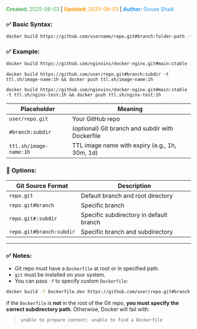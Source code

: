 <span style="color:#4caf50;"><b>Created:</b> 2025-08-03</span> | <span style="color:#ff9800;"><b>Updated:</b> 2025-08-03</span> | <span style="color:#2196f3;"><b>Author:</b> Gouse Shaik</span>

### ✅ Basic Syntax:
```bash
docker build https://github.com/username/repo.git#branch:folder-path -t image-name:tag
```
### ✅ Example:
```bash
docker build https://github.com/nginxinc/docker-nginx.git#main:stable -t my-nginx:latest
```

```
docker build https://github.com/user/repo.git#branch:subdir -t ttl.sh/image-name:1h && docker push ttl.sh/image-name:1h

docker build https://github.com/nginxinc/docker-nginx.git#main:stable -t ttl.sh/nginx-test:1h && docker push ttl.sh/nginx-test:1h
```

|Placeholder|Meaning|
|---|---|
|`user/repo.git`|Your GitHub repo|
|`#branch:subdir`|(optional) Git branch and subdir with Dockerfile|
|`ttl.sh/image-name:1h`|TTL image name with expiry (e.g., 1h, 30m, 1d)

### 🧾 Options:

| Git Source Format        | Description                             |
| ------------------------ | --------------------------------------- |
| `repo.git`               | Default branch and root directory       |
| `repo.git#branch`        | Specific branch                         |
| `repo.git#:subdir`       | Specific subdirectory in default branch |
| `repo.git#branch:subdir` | Specific branch and subdirectory        |

---
### ✅ Notes:
- Git repo must have a `Dockerfile` at root or in specified path.
- `git` must be installed on your system.
- You can pass `-f` to specify custom `Dockerfile`:

```bash
docker build -f Dockerfile.dev https://github.com/user/repo.git#branch -t custom-image
```

if the `Dockerfile` is **not** in the root of the Git repo, **you must specify the correct subdirectory path**. Otherwise, Docker will fail with:

> `unable to prepare context: unable to find a Dockerfile`
